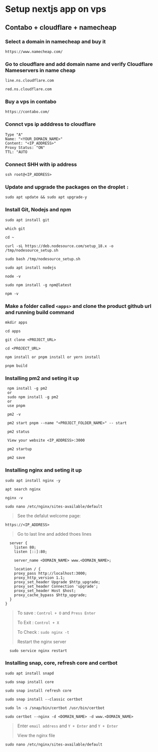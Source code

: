 # Setup nextjs app on vps

## Contabo + cloudflare + namecheap

### Select a domain in namecheap and buy it

    https://www.namecheap.com/

### Go to cloudflare and add domain name and verify Cloudflare Nameservers in name cheap

    line.ns.cloudflare.com

    red.ns.cloudflare.com

### Buy a vps in contabo

    https://contabo.com/

### Connct vps ip adddress to cloudflare

    Type "A"
    Name: "<YOUR_DOMAIN_NAME>"
    Content: "<IP_ADDRESS>"
    Proxy Status: "ON"
    TTL: "AUTO

### Connect SHH with ip address

    ssh root@<IP_ADDRESS>

### Update and upgrade the packages on the droplet `:`

    sudo apt update && sudo apt upgrade-y

### Install Git, Nodejs and npm

    sudo apt install git

    which git

    cd ~

    curl -sL https://deb.nodesource.com/setup_18.x -o /tmp/nodesource_setup.sh

    sudo bash /tmp/nodesource_setup.sh

    sudo apt install nodejs

    node -v

    sudo npm install -g npm@latest

    npm -v

### Make a folder called `<apps>` and clone the product github url and running build command

    mkdir apps

    cd apps

    git clone <PROJECT_URL>

    cd <PROJECT_URL>

    npm install or pnpm install or yern install

    pnpm build

### Installing pm2 and seting it up

     npm install -g pm2
     or
     sudo npm install -g pm2
     or
     use pnpm

     pm2 -v

     pm2 start pnpm --name "<PROJECT_FOLDER_NAME>" -- start

     pm2 status

     View your website <IP_ADDRESS>:3000

     pm2 startup

     pm2 save

### Installing nginx and seting it up

    sudo apt install nginx -y

    apt search nginx

    nginx -v

    sudo nano /etc/nginx/sites-available/default

> See the defalut welcome page:

    https://<IP_ADDRESS>

> Go to last line and added thoes lines

      server {
        listen 80;
        listen [::]:80;

        server_name <DOMAIN_NAME> www.<DOMAIN_NAME>;

        location / {
        proxy_pass http://localhost:3000;
        proxy_http_version 1.1;
        proxy_set_header Upgrade $http_upgrade;
        proxy_set_header Connection 'upgrade';
        proxy_set_header Host $host;
        proxy_cache_bypass $http_upgrade;
      }
    }

> To save : `Control + O` and `Press Enter`
>
> To Exit : `Control + X`
>
> To Check : `sudo nginx -t`
>
> Restart the nginx server

      sudo service nginx restart

### Installing snap, core, refresh core and certbot

    sudo apt install snapd

    sudo snap install core

    sudo snap install refresh core

    sudo snap install --classic certbot

    sudo ln -s /snap/bin/certbot /usr/bin/certbot

    sudo certbot --nginx -d <DOMAIN_NAME> -d www.<DOMAIN_NAME>

> Enter `email address` and `Y + Enter` and `Y + Enter`
>
> View the nginx file

    sudo nano /etc/nginx/sites-available/default
